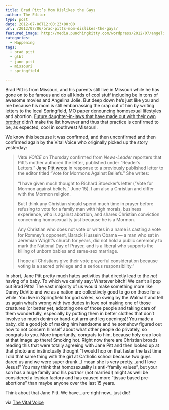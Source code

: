 ```yaml
---
title: Brad Pitt’s Mom Dislikes the Gays
author: The Editor
type: post
date: 2012-07-06T12:00:23+00:00
url: /2012/07/06/brad-pitts-mom-dislikes-the-gays/
featured_image: http://media.punchingkitty.com/wordpress/2012/07/angelina_jolie.jpeg
categories:
  - Happening
tags:
  - brad pitt
  - glbt
  - jane pitt
  - missouri
  - springfield

---
```

Brad Pitt is from Missouri, and his parents still live in Missouri while he has gone on to be famous and do all kinds of cool stuff including be in tons of awesome movies and Angelina Jolie. But deep down he&#8217;s just like you and me because his mom is still embarrassing the crap out of him by writing letters to the local Springfield, MO paper denouncing homosexual lifestyles and abortion. <a href="http://www.vh1.com/celebrity/2008-08-04/88-angelina-jolie-kisses-brother/" target="_blank">Future daughter-in-laws that have made out with their own brother</a> didn&#8217;t make the list however and thus that practice is confirmed to be, as expected, cool in southwest Missouri.

We know this because it was confirmed, and then unconfirmed and then confirmed again by the Vital Voice who originally picked up the story yesterday:

> _Vital VOICE_ on Thursday confirmed from _News-Leader_ reporters that Pitt’s mother authored the letter, published under “Reader’s Letters.” <a href="http://www.news-leader.com/article/20120703/OPINIONS03/307030043/Election-Casting-ballot-deserves-prayerful-consideration" target="_blank">Jane Pitt wrote</a> in response to a previously published letter to the editor titled “Vote for Mormons Against Beliefs.” She writes:
> 
> &#8220;I have given much thought to Richard Stoecker’s letter (“Vote for Mormon against beliefs,” June 15). I am also a Christian and differ with the Mormon religion.
> 
> But I think any Christian should spend much time in prayer before refusing to vote for a family man with high morals, business experience, who is against abortion, and shares Christian conviction concerning homosexuality just because he is a Mormon.
> 
> Any Christian who does not vote or writes in a name is casting a vote for Romney’s opponent, Barack Hussein Obama — a man who sat in Jeremiah Wright’s church for years, did not hold a public ceremony to mark the National Day of Prayer, and is a liberal who supports the killing of unborn babies and same-sex marriage.
> 
> I hope all Christians give their vote prayerful consideration because voting is a sacred privilege and a serious responsibility.&#8221;

In short, Jane Pitt pretty much hates activities that directly lead to the _not_ having of a baby. To which we calmly say: Whatever bitch! We can&#8217;t all pop out Brad Pitts! The vast majority of us would make something more like Danny DeVito and we as a nation are collectively good to go on those for a while. You live in Springfield for god sakes, so swing by the Walmart and tell us again what&#8217;s wrong with two dudes in love not making one of those creatures (or better yet, adopting one of those people and taking care of them wonderfully, especially by putting them in better clothes that don&#8217;t involve so much denim or hand-cut arm and leg openings)! You made a baby, did a good job of making him handsome and he somehow figured out how to not concern himself about what other people do privately, so congrats to you. More importantly, congrats to him, because holy crap look at that image up there! Smoking hot. Right now there are Christian broads reading this that were totally agreeing with Jane Pitt and then looked up at that photo and instinctually thought &#8220;I would hop on that faster the last time I did that same thing with the girl at Catholic school because two guys dared us and we were super drunk&#8230;I mean she is very pretty&#8230;and I love Jesus!&#8221; You may think that homosexuality is anti-&#8220;family values&#8221;, but your son has a huge family and his _partner_ (not married!) might as well be considered a lesbian factory and has caused more &#8220;tissue based pre-abortions&#8221; than maybe anyone over the last 15 years.

Think about that Jane Pitt. We <del>have</del>&#8230;<del>are right now</del>&#8230;just did!

via <a href="http://www.thevitalvoice.com/news/50-latest-news/698-brad-pitts-mother-pens-anti-gay-letter" target="_blank">The Vital Voice</a>